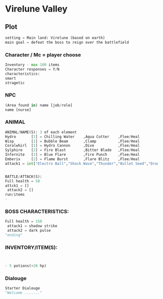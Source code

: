 # Virelune Valley

##  Plot
``` python
setting = Main land: Virelune (based on earth)
main goal = defeat the boss to reign over the battlefield
```
### Character / Mc = player choose
```python
Inventory - max 100 items
Character responses = Y/N
characteristics: 
smart
stragetic 

```

### NPC 
```python
(Area found in) name [job/role] 
name [nurse] 
```
### ANIMAL
```python
ANIMAL/NAME(S): 3 of each element
Hydro       [1] = Chilling Water    ,Aqua Cutter    ,Flee/Heal
Wisp        [1] = Bubble Beam       ,Clamp          ,Flee/Heal
Coralwhirl  [1] = Hydro Cannon      ,Dive           ,Flee/Heal
Sylphire    [2] = Fire Blast        ,Bitter Blade   ,Flee/Heal
Infernite   [2] = Blue Flare        ,Fire Punch     ,Flee/Heal
Emberix     [2] = Flame Burst       ,Flare Blitz    ,Flee/Heal
attack1 = int["Electro Ball","Shock Wave","Thunder","Bullet Seed","Drum Beating","Energy Ball","Flame Burst","Blue Flare","Hydro Cannon","Bubbble Beam","Chilling Water"]


BATTLE/ATTACK(S):
Full health = 50
attck1 = []
 attack2 = []
run/items
- 
```
### BOSS CHARACTERISTICS:
```python
Full health = 150
 attack1 = shadow strike
 attack2 = dark pulse
"ending"
```
### INVENTORY/ITEM(S):
```python


- 5 potions(+20 hp)


```

### Dialouge
```python
Starter Dialouge
"Welcome ......."
